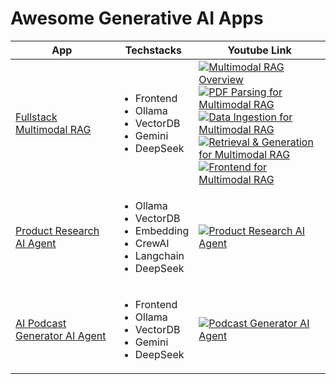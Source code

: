 # Awesome Generative AI Apps


|App       | Techstacks                                  | Youtube Link                        |
|----------|---------------------------------------------|-------------------------------------|
| [Fullstack Multimodal RAG](./code/fullstack-multimodal-rag/) | <ul><li>Frontend</li><li>Ollama</li><li>VectorDB</li><li>Gemini</li><li>DeepSeek</li></ul> | [![Multimodal RAG Overview](https://img.shields.io/badge/Multimodal%20RAG%20Overview-FF0000?logo=youtube&logoColor=white&style=for-the-badge)](https://www.youtube.com/watch?v=kcn6uI87nGc&list=PL0x86ZW374m3uIp_WWOg-jjf-EyXr5KEn)<br>[![PDF Parsing for Multimodal RAG](https://img.shields.io/badge/PDF%20Parsing-FF0000?logo=youtube&logoColor=white&style=for-the-badge)](https://www.youtube.com/watch?v=LIus-y2bJH4&list=PL0x86ZW374m3uIp_WWOg-jjf-EyXr5KEn)<br> [![Data Ingestion for Multimodal RAG](https://img.shields.io/badge/Data%20Ingestion-FF0000?logo=youtube&logoColor=white&style=for-the-badge)](https://www.youtube.com/watch?v=2hT4GgfJryo&list=PL0x86ZW374m3uIp_WWOg-jjf-EyXr5KEn)<br> [![Retrieval & Generation for Multimodal RAG](https://img.shields.io/badge/Retrieval%20and%20Generation-FF0000?logo=youtube&logoColor=white&style=for-the-badge)](https://www.youtube.com/watch?v=kQT5sm9P8-U&list=PL0x86ZW374m3uIp_WWOg-jjf-EyXr5KEn)<br> [![Frontend for Multimodal RAG](https://img.shields.io/badge/Frontent%20Application-FF0000?logo=youtube&logoColor=white&style=for-the-badge)](https://www.youtube.com/watch?v=NgbxocLDVB0&list=PL0x86ZW374m3uIp_WWOg-jjf-EyXr5KEn)<br>|
| [Product Research AI Agent](./code/product-research-ai-agent/) | <ul><li>Ollama</li><li>VectorDB</li><li>Embedding</li><li>CrewAI</li><li>Langchain</li><li>DeepSeek</li></ul> | [![Product Research AI Agent](https://img.shields.io/badge/Product%20Research%20AI%20Agent-FF0000?logo=youtube&logoColor=white&style=for-the-badge)](https://www.youtube.com/watch?v=uhWXMrpS8Gg&list=PL0x86ZW374m3yeuDQ0iJ7KWRoYo1RqhvF)|
| [AI Podcast Generator AI Agent](./code/ai-podcast-ai-agent/) | <ul><li>Frontend</li><li>Ollama</li><li>VectorDB</li><li>Gemini</li><li>DeepSeek</li></ul> | [![Podcast Generator AI Agent](https://img.shields.io/badge/Podcast%20Generator%20AI%20Agent-FF0000?logo=youtube&logoColor=white&style=for-the-badge)](https://www.youtube.com/watch?v=Vdt0eUz6jVM&list=PL0x86ZW374m3yeuDQ0iJ7KWRoYo1RqhvF)|



